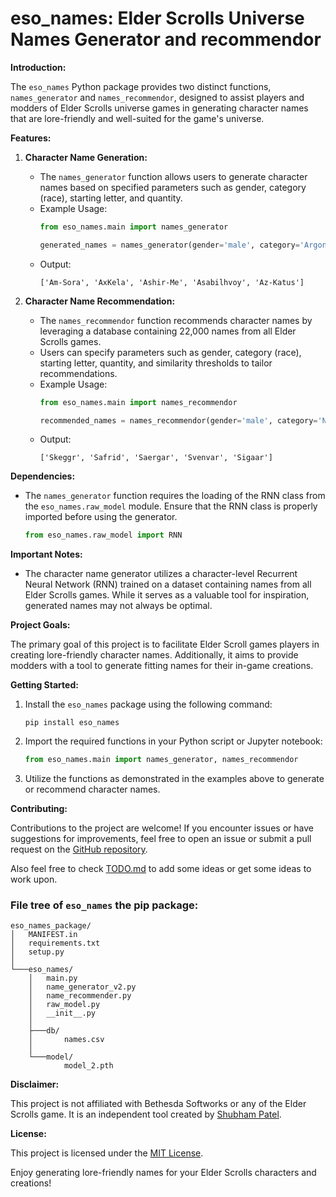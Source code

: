 # eso_names: Elder Scrolls Universe Names Generator and recommendor

**Introduction:**

The `eso_names` Python package provides two distinct functions, `names_generator` and `names_recommendor`, designed to assist players and modders of Elder Scrolls universe games in generating character names that are lore-friendly and well-suited for the game's universe.

**Features:**

1. **Character Name Generation:**
   - The `names_generator` function allows users to generate character names based on specified parameters such as gender, category (race), starting letter, and quantity.
   - Example Usage:
     ```python
     from eso_names.main import names_generator

     generated_names = names_generator(gender='male', category='Argonian', start_letter='A', quantity=5)
     ```
   - Output:
     ```
     ['Am-Sora', 'AxKela', 'Ashir-Me', 'Asabilhvoy', 'Az-Katus']
     ```

2. **Character Name Recommendation:**
   - The `names_recommendor` function recommends character names by leveraging a database containing 22,000 names from all Elder Scrolls games.
   - Users can specify parameters such as gender, category (race), starting letter, quantity, and similarity thresholds to tailor recommendations.
   - Example Usage:
     ```python
     from eso_names.main import names_recommendor

     recommended_names = names_recommendor(gender='male', category='Nord', start_letter='S', quantity=5, similarity_threshold=5, similar_to='Ragnar')
     ```
   - Output:
     ```
     ['Skeggr', 'Safrid', 'Saergar', 'Svenvar', 'Sigaar']
     ```

**Dependencies:**

- The `names_generator` function requires the loading of the RNN class from the `eso_names.raw_model` module. Ensure that the RNN class is properly imported before using the generator.

   ```python
   from eso_names.raw_model import RNN
   ```

**Important Notes:**

- The character name generator utilizes a character-level Recurrent Neural Network (RNN) trained on a dataset containing names from all Elder Scrolls games. While it serves as a valuable tool for inspiration, generated names may not always be optimal.

**Project Goals:**

The primary goal of this project is to facilitate Elder Scroll games players in creating lore-friendly character names. Additionally, it aims to provide modders with a tool to generate fitting names for their in-game creations.

**Getting Started:**

1. Install the `eso_names` package using the following command:
   ```
   pip install eso_names
   ```

2. Import the required functions in your Python script or Jupyter notebook:

   ```python
   from eso_names.main import names_generator, names_recommendor
   ```

3. Utilize the functions as demonstrated in the examples above to generate or recommend character names.

**Contributing:**

Contributions to the project are welcome! If you encounter issues or have suggestions for improvements, feel free to open an issue or submit a pull request on the [GitHub repository](https://github.com/ShubhamBhut/ElderScrolls-Universe_name_generator).

Also feel free to check [TODO.md](https://github.com/ShubhamBhut/ElderScrolls-Universe_name_generator/blob/master/TODO.md) to add some ideas or get some ideas to work upon.

### File tree of `eso_names` the pip package:

```
eso_names_package/
│   MANIFEST.in
│   requirements.txt
│   setup.py
│
└───eso_names/
    │   main.py
    │   name_generator_v2.py
    │   name_recommender.py
    │   raw_model.py
    │   __init__.py
    │
    ├───db/
    │       names.csv
    │
    └───model/
            model_2.pth
```

**Disclaimer:**

This project is not affiliated with Bethesda Softworks or any of the Elder Scrolls game. It is an independent tool created by [Shubham Patel](https://github.com/ShubhamBhut).

**License:**

This project is licensed under the [MIT License](LICENSE).

Enjoy generating lore-friendly names for your Elder Scrolls characters and creations!